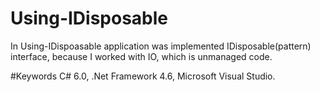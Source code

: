 # Using-IDisposable


In Using-IDispoasable application was implemented IDisposable(pattern) interface, because I worked with IO, which is unmanaged code.


#Keywords
C# 6.0, .Net Framework 4.6, Microsoft Visual Studio.
